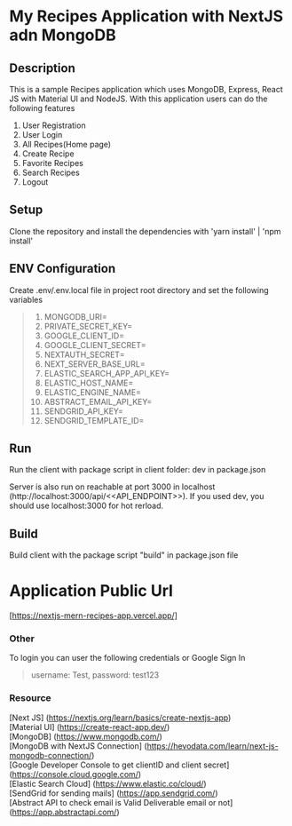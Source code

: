 # My Recipes Application with NextJS adn MongoDB

## Description
This is a sample Recipes application which uses MongoDB, Express, React JS with Material UI and NodeJS.
With this application users can do the following features
1. User Registration
2. User Login
3. All Recipes(Home page)
4. Create Recipe 
5. Favorite Recipes
6. Search Recipes
7. Logout

## Setup
Clone the repository and install the dependencies with 'yarn install' | 'npm install'

## ENV Configuration
Create .env/.env.local file in project root directory and set the following variables
> 1. MONGODB_URI= 
> 2. PRIVATE_SECRET_KEY= 
> 3. GOOGLE_CLIENT_ID= 
> 4. GOOGLE_CLIENT_SECRET= 
> 5. NEXTAUTH_SECRET= 
> 6. NEXT_SERVER_BASE_URL= 
> 7. ELASTIC_SEARCH_APP_API_KEY= 
> 8. ELASTIC_HOST_NAME= 
> 9. ELASTIC_ENGINE_NAME=
> 9. ABSTRACT_EMAIL_API_KEY=
> 10. SENDGRID_API_KEY=
> 11. SENDGRID_TEMPLATE_ID=

## Run

Run the client with package script in client folder: dev in package.json

Server is also run on reachable at port 3000 in localhost (http://localhost:3000/api/<<API_ENDPOINT>>). If you used dev, you should use localhost:3000 for hot rerload.

## Build

Build client with the package script "build" in package.json file

# Application Public Url 
[https://nextjs-mern-recipes-app.vercel.app/]

### Other

To login you can user the following credentials or Google Sign In

> username: Test,
> password: test123

### Resource
[Next JS] (https://nextjs.org/learn/basics/create-nextjs-app)<br>
[Material UI] (https://create-react-app.dev/)<br>
[MongoDB] (https://www.mongodb.com/) <br>
[MongoDB with NextJS Connection] (https://hevodata.com/learn/next-js-mongodb-connection/)<br>
[Google Developer Console to get clientID and client secret] (https://console.cloud.google.com/)<br>
[Elastic Search Cloud] (https://www.elastic.co/cloud/) <br>
[SendGrid for sending mails] (https://app.sendgrid.com/) <br>
[Abstract API to check email is Valid Deliverable email or not] (https://app.abstractapi.com/) <br>
